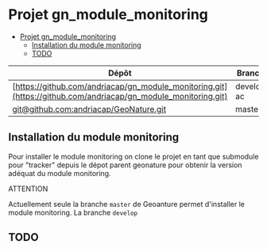 <!-- ESPACE TEST COLOR -->
<style>
r { color: Red }
o { color: Orange }
g { color: Green }
</style>


# Projet gn_module_monitoring

- [Projet gn\_module\_monitoring](#projet-gn_module_monitoring)
  - [Installation du module monitoring](#installation-du-module-monitoring)
  - [TODO](#todo)


| Dépôt                                                                                                          | Branche    | version |
| -------------------------------------------------------------------------------------------------------------- | ---------- | ------- |
| [https://github.com/andriacap/gn_module_monitoring.git](https://github.com/andriacap/gn_module_monitoring.git) | develop-ac | 0.0.3   |
| [git@github.com:andriacap/GeoNature.git](git@github.com:andriacap/GeoNature.git)                               | master     | 2.10.4  |


## Installation du module monitoring

Pour installer le module monitoring on clone le projet en tant que submodule pour "tracker" depuis le dépot parent geonature pour obtenir la version adéquat du module monitoring. 

ATTENTION

Actuellement seule la branche `master` de Geoanture permet d'installer le module monitoring.
La branche `develop`  

## TODO




